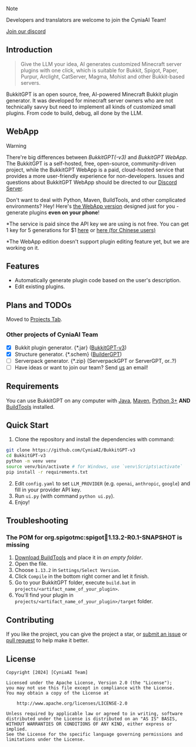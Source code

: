 <!--
<div align="center">
<img src="https://github.com/CyniaAI/CubeAgents/blob/master/banner.jpeg?raw=true"/>
<img src="https://img.shields.io/badge/Cube-Agents-blue">
<a href="https://github.com/CyniaAI/BuilderGPT/pulls"><img src="https://img.shields.io/badge/PRs-welcome-20BF20"></a>
<img src="https://img.shields.io/badge/License-Apache-red">
<a href="https://discord.gg/kTZtXw8s7r"><img src="https://img.shields.io/discord/1212765516532289587
"></a>
<p>English | <a href="https://github.com/CyniaAI/CubeAgents/blob/master/README-zh_cn.md">简体中文</a></p>
<br>
<a href="https://discord.gg/kTZtXw8s7r">Join our discord</a>
<br/>
</div>
-->

> [!NOTE]
> Developers and translators are welcome to join the CyniaAI Team!

[Join our discord](https://discord.gg/kTZtXw8s7r)

## Introduction
> Give the LLM your idea, AI generates customized Minecraft server plugins with one click, which is suitable for Bukkit, Spigot, Paper, Purpur, Arclight, CatServer, Magma, Mohist and other Bukkit-based servers.

BukkitGPT is an open source, free, AI-powered Minecraft Bukkit plugin generator. It was developed for minecraft server owners who are not technically savvy but need to implement all kinds of customized small plugins. From code to build, debug, all done by the LLM.

## WebApp

> [!WARNING]
> There're big differences between *BukkitGPT(-v3)* and *BukkitGPT WebApp*. The BukkitGPT is a self-hosted, free, open-source, community-driven project, while the BukkitGPT WebApp is a paid, cloud-hosted service that provides a more user-friendly experience for non-developers.
> Issues and questions about BukkitGPT WebApp should be directed to our [Discord Server](https://discord.gg/kTZtXw8s7r).

Don't want to deal with Python, Maven, BuildTools, and other complicated environments?
Hey! Here's [the WebApp version](https://webapp.CyniaAI.org) designed just for you - generate plugins **even on your phone**!

*The service is paid since the API key we are using is not free. You can get 1 key for 5 generations for $1 [here](https://ko-fi.com/s/cd5d4fcaba) or [here (for Chinese users)](https://afdian.com/item/b839835461e311efbd1252540025c377)

*The WebApp edition doesn't support plugin editing feature yet, but we are working on it.
</details>

## Features

- Automatically generate plugin code based on the user's description.
- Edit existing plugins.

## Plans and TODOs

Moved to [Projects Tab](https://github.com/orgs/CyniaAI/projects/4).

### Other projects of CyniaAI Team
- [x] Bukkit plugin generator. {*.jar} ([BukkitGPT-v3](https://github.com/CyniaAI/BukkitGPT-v3))
- [x] Structure generator. {*.schem} ([BuilderGPT](https://github.com/CyniaAI/BuilderGPT))
- [ ] Serverpack generator. {*.zip} (ServerpackGPT or ServerGPT, or..?)
- [ ] Have ideas or want to join our team? Send [us](mailto:admin@baimoqilin.top) an email!

## Requirements
You can use BukkitGPT on any computer with [Java](https://www.azul.com/downloads/), [Maven](https://maven.apache.org/), [Python 3+](https://www.python.org/) **AND** [BuildTools](https://github.com/CyniaAI/BukkitGPT-v3#the-pom-for-orgspigotmcspigotjar1132-r01-snapshot-is-missing) installed. 

## Quick Start

1. Clone the repository and install the dependencies with command:
```bash
git clone https://github.com/CyniaAI/BukkitGPT-v3
cd BukkitGPT-v3
python -m venv venv
source venv/bin/activate # for Windows, use `venv\Scripts\activate`
pip install -r requirements.txt
```
2. Edit `config.yaml` to set `LLM_PROVIDER` (e.g. `openai`, `anthropic`, `google`) and fill in your provider API key.
3. Run `ui.py` (with command `python ui.py`).
4. Enjoy!

## Troubleshooting

### The POM for org.spigotmc:spigot:jar:1.13.2-R0.1-SNAPSHOT is missing
1. [Download BuildTools](https://hub.spigotmc.org/jenkins/job/BuildTools/lastSuccessfulBuild/artifact/target/BuildTools.jar) and place it in *an empty folder*.
2. Open the file.
3. Choose `1.13.2` in `Settings/Select Version`.
4. Click `Compile` in the bottom right corner and let it finish.
5. Go to your BukkitGPT folder, execute `build.bat` in `projects/<artifact_name_of_your_plugin>`.
6. You'll find your plugin in `projects/<artifact_name_of_your_plugin>/target` folder.

## Contributing
If you like the project, you can give the project a star, or [submit an issue](https://github.com/CyniaAI/BukkitGPT-v3/issues) or [pull request](https://github.com/CyniaAI/BukkitGPT-v3/pulls) to help make it better.

## License
```
Copyright [2024] [CyniaAI Team]

Licensed under the Apache License, Version 2.0 (the "License");
you may not use this file except in compliance with the License.
You may obtain a copy of the License at

    http://www.apache.org/licenses/LICENSE-2.0

Unless required by applicable law or agreed to in writing, software
distributed under the License is distributed on an "AS IS" BASIS,
WITHOUT WARRANTIES OR CONDITIONS OF ANY KIND, either express or implied.
See the License for the specific language governing permissions and
limitations under the License.
```
